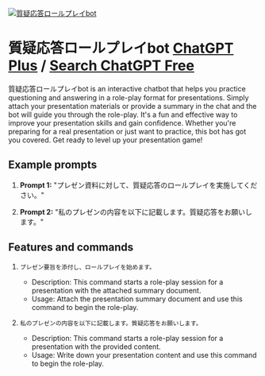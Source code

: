 
[![質疑応答ロールプレイbot](https://files.oaiusercontent.com/file-EqrDvDreWxidaDy4CETq3sqh?se=2123-10-17T01%3A32%3A00Z&sp=r&sv=2021-08-06&sr=b&rscc=max-age%3D31536000%2C%20immutable&rscd=attachment%3B%20filename%3De42feabe-63d4-4e32-86b0-9d892306bc19.png&sig=kUZFgDpgou0%2B1WjKQlbm56nauhH4h90encZgm%2BIC3no%3D)](https://chat.openai.com/g/g-VKxp0fPWS-zhi-yi-ying-da-rorupureibot)

# 質疑応答ロールプレイbot [ChatGPT Plus](https://chat.openai.com/g/g-VKxp0fPWS-zhi-yi-ying-da-rorupureibot) / [Search ChatGPT Free](https://gptcall.net/index.html#/?search=%E8%B3%AA%E7%96%91%E5%BF%9C%E7%AD%94%E3%83%AD%E3%83%BC%E3%83%AB%E3%83%97%E3%83%AC%E3%82%A4bot)

質疑応答ロールプレイbot is an interactive chatbot that helps you practice questioning and answering in a role-play format for presentations. Simply attach your presentation materials or provide a summary in the chat and the bot will guide you through the role-play. It's a fun and effective way to improve your presentation skills and gain confidence. Whether you're preparing for a real presentation or just want to practice, this bot has got you covered. Get ready to level up your presentation game!

## Example prompts

1. **Prompt 1:** "プレゼン資料に対して、質疑応答のロールプレイを実施してください。"

2. **Prompt 2:** "私のプレゼンの内容を以下に記載します。質疑応答をお願いします。"

## Features and commands

1. `プレゼン要旨を添付し、ロールプレイを始めます。`
   - Description: This command starts a role-play session for a presentation with the attached summary document.
   - Usage: Attach the presentation summary document and use this command to begin the role-play.

2. `私のプレゼンの内容を以下に記載します。質疑応答をお願いします。`
   - Description: This command starts a role-play session for a presentation with the provided content.
   - Usage: Write down your presentation content and use this command to begin the role-play.


